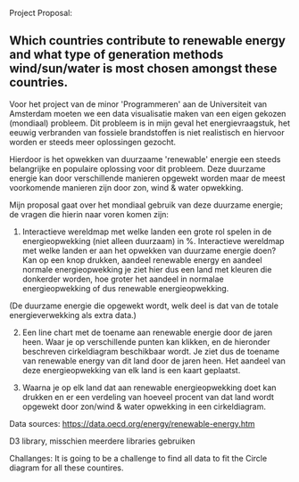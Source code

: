 Project Proposal:

 ## Which countries contribute to renewable energy and what type of generation methods wind/sun/water is most chosen amongst these countries.

Voor het project van de minor 'Programmeren' aan de Universiteit van Amsterdam moeten we een data visualisatie maken van een eigen gekozen (mondiaal) probleem. Dit probleem is in mijn geval het energievraagstuk, het eeuwig verbranden van fossiele brandstoffen is niet realistisch en hiervoor worden er steeds meer oplossingen gezocht.

Hierdoor is het opwekken van duurzaame 'renewable' energie  een steeds belangrijke en populaire oplossing voor dit probleem.
Deze duurzame energie kan door verschillende manieren opgewekt worden maar de meest voorkomende manieren zijn door zon, wind & water opwekking.

Mijn proposal gaat over het mondiaal gebruik van deze duurzame energie; de vragen die hierin naar voren komen zijn:

1. Interactieve wereldmap met welke landen een grote rol spelen in de energieopwekking (niet alleen duurzaam) in %.
   Interactieve wereldmap met welke landen er aan het opwekken van duurzame energie doen?
      Kan op een knop drukken, aandeel renewable energy en aandeel normale energieopwekking
      je ziet hier dus een land met kleuren die donkerder worden, hoe groter het aandeel in normalae energieopwekking of dus renewable energieopwekking.

(De duurzame energie die opgewekt wordt, welk deel is dat van de totale energieverwekking als extra data.)

2. Een line chart met de toename aan renewable energie door de jaren heen. Waar je op verschillende punten kan klikken, en de hieronder beschreven cirkeldiagram beschikbaar wordt.  Je ziet dus de toename van renewable energy van dit land door de jaren heen. Het aandeel van deze energieopwekking van elk land is een kaart geplaatst.

3.  Waarna je op elk land dat aan renewable energieopwekking doet kan drukken en er een verdeling van hoeveel procent van dat land wordt opgewekt door zon/wind & water opwekking in een cirkeldiagram.

Data sources:
https://data.oecd.org/energy/renewable-energy.htm

D3 library, misschien meerdere libraries gebruiken


Challanges:
It is going to be a challenge to find all data to fit the Circle diagram for all these countires.
